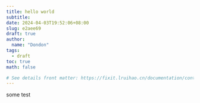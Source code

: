 ```yaml
---
title: hello world
subtitle:
date: 2024-04-03T19:52:06+08:00
slug: e2aee69
draft: true
author:
  name: "Dondon"
tags:
  - draft
toc: true
math: false

# See details front matter: https://fixit.lruihao.cn/documentation/content-management/introduction/#front-matter
---
```


some test